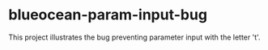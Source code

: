 # blueocean-param-input-bug
This project illustrates the bug preventing parameter input with the letter 't'.
